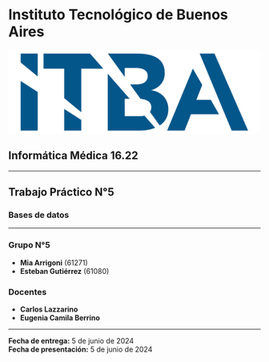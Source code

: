# Instituto Tecnológico de Buenos Aires

![Logo-ITBA](Logo-ITBA.png)

## Informática Médica 16.22

---

## Trabajo Práctico N°5

### Bases de datos

---

### Grupo N°5

- **Mia Arrigoni** (61271)
- **Esteban Gutiérrez** (61080)

### Docentes

- **Carlos Lazzarino**
- **Eugenia Camila Berrino**

---

**Fecha de entrega:** 5 de junio de 2024  
**Fecha de presentación:** 5 de junio de 2024

